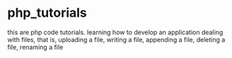 # php_tutorials
this are php code tutorials. learning how to develop an application
dealing with files, that is, uploading a file, writing a file, appending a file, deleting a file, renaming a file
